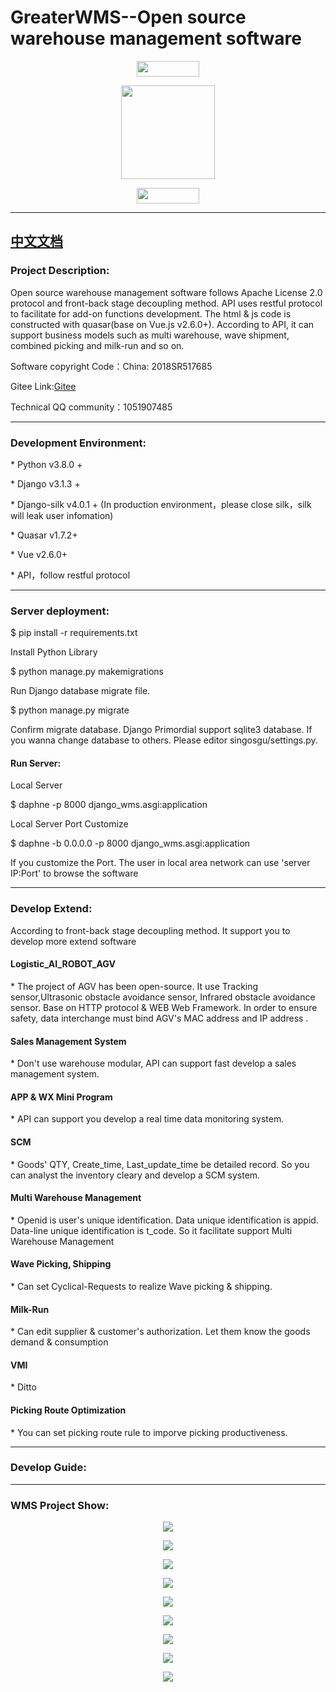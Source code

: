 # GreaterWMS--Open source warehouse management software
<p><div align=center><img width="100" height="25" src="https://visitor-badge.glitch.me/badge?page_id=<your_page_id>"/></div></p>
<p><div align=center><img width="150" height="150" src="https://github.com/Singosgu/picfile/blob/master/logo.png?raw=true"/></div></p>
<p>
<div align=center>
  <img width="100" height="25" src="https://img.shields.io/hexpm/l/plug?style=plastic"/>
</div>
</p>

<hr>
<p><h2><a href="https://github.com/Singosgu/GreaterWMS/blob/master/README_zh_Hans.md" target="_blank">中文文档</a></h2></p>
<p><h3>Project Description:</h3></p>
<p>Open source warehouse management software follows Apache License 2.0 protocol and front-back stage decoupling method. API uses restful protocol to facilitate for add-on functions development. The html & js code is constructed with quasar(base on Vue.js v2.6.0+). According to API, it can support business models such as multi warehouse, wave shipment, combined picking and milk-run and so on.</p>

<p>Software copyright Code：<a>China: 2018SR517685</a></p>
<p>Gitee Link:<a href="https://gitee.com/Singosgu/GreaterWMS" target="_blank">Gitee</a></p>

<p>Technical QQ community：<a>1051907485</a></p>
<hr>
<p><h3>Development Environment:</h3></p>
<p>* Python v3.8.0 +</p>
<p>* Django v3.1.3 +</p>
<p>* Django-silk v4.0.1 + (In production environment，please close silk，silk will leak user infomation)</p>
<p>* Quasar v1.7.2+</p>
<p>* Vue v2.6.0+</p>
<p>* API，follow restful protocol</p>
<hr>
<p><h3>Server deployment:</h3></p>
<p>$ pip install -r requirements.txt</p>
<p>Install Python Library</p>
<p>$ python manage.py makemigrations</p>
<p>Run Django database migrate file.</p>
<p>$ python manage.py migrate</p>
<p>Confirm migrate database. Django Primordial support sqlite3 database. If you wanna change database to others. Please editor singosgu/settings.py.</p>
<p><h4>Run Server:</h4></p>
<p>Local Server</p>
<p>$ daphne -p 8000 django_wms.asgi:application</p>
<p>Local Server Port Customize</p>
<p>$ daphne -b 0.0.0.0 -p 8000 django_wms.asgi:application</p>
<p>If you customize the Port. The user in local area network can use 'server IP:Port' to browse the software</p>
<hr>
<p><h3>Develop Extend:</h3></p>
<p>According to front-back stage decoupling method. It support you to develop more extend software</p>
<p><h4>Logistic_AI_ROBOT_AGV</h4></p>
<p>* The project of AGV has been open-source. It use Tracking sensor,Ultrasonic obstacle avoidance sensor, Infrared obstacle avoidance sensor. Base on HTTP protocol & WEB Web Framework. In order to ensure safety, data interchange must bind AGV's MAC address and IP address . </p>
<p><h4>Sales Management System</h4></p>
<p>* Don't use warehouse modular, API can support fast develop a sales management system.</p>
<p><h4>APP & WX Mini Program</h4></p>
<p>* API can support you develop a real time data monitoring system.</p>
<p><h4>SCM</h4></p>
<p>* Goods' QTY, Create_time, Last_update_time be detailed record. So you can analyst the inventory cleary and develop a SCM system.</p>
<p><h4>Multi Warehouse Management</h4></p>
<p>* Openid is user's unique identification. Data unique identification is appid. Data-line unique identification is t_code. So it facilitate support Multi Warehouse Management</p>
<p><h4>Wave Picking, Shipping</h4></p>
<p>* Can set Cyclical-Requests to realize Wave picking & shipping.</p>
<p><h4>Milk-Run</h4></p>
<p>* Can edit supplier & customer's authorization. Let them know the goods demand & consumption</p>
<p><h4>VMI</h4></p>
<p>* Ditto</p>
<p><h4>Picking Route Optimization</h4></p>
<p>* You can set picking route rule to imporve picking productiveness.</p>
<hr>
<p><h3>Develop Guide:</h3></p>
<hr>
<p><h3>WMS Project Show:</h3></p>
<p><div align=center><img src="https://github.com/Singosgu/picfile/blob/master/home.png?raw=true"/></div></p>
<p><div align=center><img src="https://github.com/Singosgu/picfile/blob/master/inbound.png?raw=true"/></div></p>
<p><div align=center><img src="https://github.com/Singosgu/picfile/blob/master/outbound.png?raw=true"/></div></p>
<p><div align=center><img src="https://github.com/Singosgu/picfile/blob/master/stocklist.png?raw=true"/></div></p>
<p><div align=center><img src="https://github.com/Singosgu/picfile/blob/master/goodslist.png?raw=true"/></div></p>
<p><div align=center><img src="https://github.com/Singosgu/picfile/blob/master/staff.png?raw=true"/></div></p>
<p><div align=center><img src="https://github.com/Singosgu/picfile/blob/master/notbook.png?raw=true"/></div></p>
<p><div align=center><img src="https://github.com/Singosgu/picfile/blob/master/api.png?raw=true"/></div></p>
<p><div align=center><img src="https://github.com/Singosgu/picfile/blob/master/silk.png?raw=true"/></div></p>
